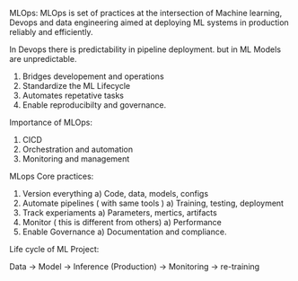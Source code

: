MLOps:
MLOps is set of practices at the intersection of Machine learning, Devops and data engineering aimed at deploying ML systems
in production reliably and efficiently.

In Devops there is predictability in pipeline deployment. but in ML Models are unpredictable.

1. Bridges developement and operations
2. Standardize the ML Lifecycle
3. Automates repetative tasks
4. Enable reproducibilty and governance.

Importance of MLOps:
1. CICD
2. Orchestration and automation
3. Monitoring and management

MLops Core practices:
1. Version everything
    a) Code, data, models, configs
2. Automate pipelines ( with same tools )
    a) Training, testing, deployment
3. Track experiaments
    a) Parameters, mertics, artifacts
4. Monitor  ( this is different from others)
    a) Performance
5. Enable Governance
    a) Documentation and compliance.

Life cycle of ML Project:

Data -> Model -> Inference (Production) -> Monitoring -> re-training
